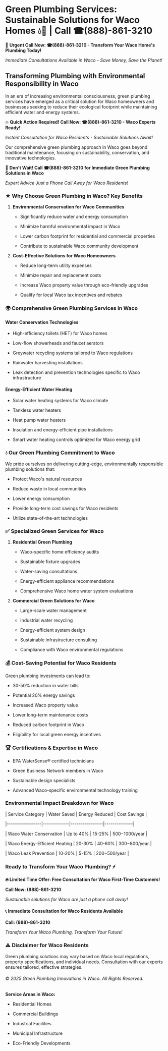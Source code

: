 # Green Plumbing Services: Sustainable Solutions for Waco Homes 💧🌿 | Call ☎(888)-861-3210

🚨 **Urgent Call Now: ☎(888)-861-3210 - Transform Your Waco Home's Plumbing Today!**
*Immediate Consultations Available in Waco - Save Money, Save the Planet!*

## Transforming Plumbing with Environmental Responsibility in Waco

In an era of increasing environmental consciousness, green plumbing services have emerged as a critical solution for Waco homeowners and businesses seeking to reduce their ecological footprint while maintaining efficient water and energy systems. 

🔥 **Quick Action Required! Call Now: ☎(888)-861-3210 - Waco Experts Ready!**
*Instant Consultation for Waco Residents - Sustainable Solutions Await!*

Our comprehensive green plumbing approach in Waco goes beyond traditional maintenance, focusing on sustainability, conservation, and innovative technologies.

🚨 **Don't Wait! Call ☎(888)-861-3210 for Immediate Green Plumbing Solutions in Waco**
*Expert Advice Just a Phone Call Away for Waco Residents!*

### ★ Why Choose Green Plumbing in Waco? Key Benefits

1. **Environmental Conservation for Waco Communities** 
   - Significantly reduce water and energy consumption
   - Minimize harmful environmental impact in Waco
   - Lower carbon footprint for residential and commercial properties
   - Contribute to sustainable Waco community development

2. **Cost-Effective Solutions for Waco Homeowners** 
   - Reduce long-term utility expenses
   - Minimize repair and replacement costs
   - Increase Waco property value through eco-friendly upgrades
   - Qualify for local Waco tax incentives and rebates

### 🌍 Comprehensive Green Plumbing Services in Waco

#### Water Conservation Technologies
- High-efficiency toilets (HET) for Waco homes
- Low-flow showerheads and faucet aerators
- Greywater recycling systems tailored to Waco regulations
- Rainwater harvesting installations
- Leak detection and prevention technologies specific to Waco infrastructure

#### Energy-Efficient Water Heating
- Solar water heating systems for Waco climate
- Tankless water heaters
- Heat pump water heaters
- Insulation and energy-efficient pipe installations
- Smart water heating controls optimized for Waco energy grid

### 💧 Our Green Plumbing Commitment to Waco

We pride ourselves on delivering cutting-edge, environmentally responsible plumbing solutions that:
- Protect Waco's natural resources
- Reduce waste in local communities
- Lower energy consumption
- Provide long-term cost savings for Waco residents
- Utilize state-of-the-art technologies

### ✅ Specialized Green Services for Waco

1. **Residential Green Plumbing**
   - Waco-specific home efficiency audits
   - Sustainable fixture upgrades
   - Water-saving consultations
   - Energy-efficient appliance recommendations
   - Comprehensive Waco home water system evaluations

2. **Commercial Green Solutions for Waco**
   - Large-scale water management
   - Industrial water recycling
   - Energy-efficient system design
   - Sustainable infrastructure consulting
   - Compliance with Waco environmental regulations

### 💰 Cost-Saving Potential for Waco Residents

Green plumbing investments can lead to:
- 30-50% reduction in water bills
- Potential 20% energy savings
- Increased Waco property value
- Lower long-term maintenance costs
- Reduced carbon footprint in Waco
- Eligibility for local green energy incentives

### 🏆 Certifications & Expertise in Waco

- EPA WaterSense® certified technicians
- Green Business Network members in Waco
- Sustainable design specialists
- Advanced Waco-specific environmental technology training

### Environmental Impact Breakdown for Waco

| Service Category | Water Saved | Energy Reduced | Cost Savings |
|-----------------|-------------|----------------|--------------|
| Waco Water Conservation | Up to 40% | 15-25% | $500-$1000/year |
| Waco Energy-Efficient Heating | 20-30% | 40-60% | $300-$800/year |
| Waco Leak Prevention | 10-20% | 5-15% | $200-$500/year |

### Ready to Transform Your Waco Plumbing? ⚡

**🔥 Limited Time Offer: Free Consultation for Waco First-Time Customers!**

**Call Now: (888)-861-3210**
*Sustainable solutions for Waco are just a phone call away!*

#### 📞 Immediate Consultation for Waco Residents Available

**Call: (888)-861-3210**
*Transform Your Waco Plumbing, Transform Your Future!*

### ⚠️ Disclaimer for Waco Residents

Green plumbing solutions may vary based on Waco local regulations, property specifications, and individual needs. Consultation with our experts ensures tailored, effective strategies.

###### © 2025 Green Plumbing Innovations in Waco. All Rights Reserved.

**Service Areas in Waco:** 
- Residential Homes
- Commercial Buildings
- Industrial Facilities
- Municipal Infrastructure
- Eco-Friendly Developments